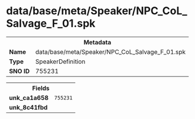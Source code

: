 <h1>data/base/meta/Speaker/NPC_CoL_Salvage_F_01.spk</h1><table><tr><th colspan="100%">Metadata</th></tr><tr><td><b>Name</b></td><td>data/base/meta/Speaker/NPC_CoL_Salvage_F_01.spk</td></tr><tr><td><b>Type</b></td><td>SpeakerDefinition</td></tr><tr><td><b>SNO ID</b></td><td>755231</td></tr></table>

<table><tr><th colspan="100%">Fields</th></tr><tr><td><b>unk_ca1a658</b></td><td><code>755231</code></td></tr><tr><td><b>unk_8c41fbd</b></td><td></td></tr></table>


